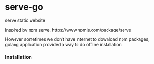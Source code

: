 # serve-go
serve static website

Inspired by npm serve, https://www.npmjs.com/package/serve

However sometimes we don't have internet to download npm packages, golang application provided a way to do offline installation


### Installation


